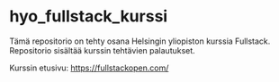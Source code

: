# hyo_fullstack_kurssi
Tämä repositorio on tehty osana Helsingin yliopiston kurssia Fullstack. Repositorio sisältää kurssin tehtävien palautukset.

Kurssin etusivu: https://fullstackopen.com/
